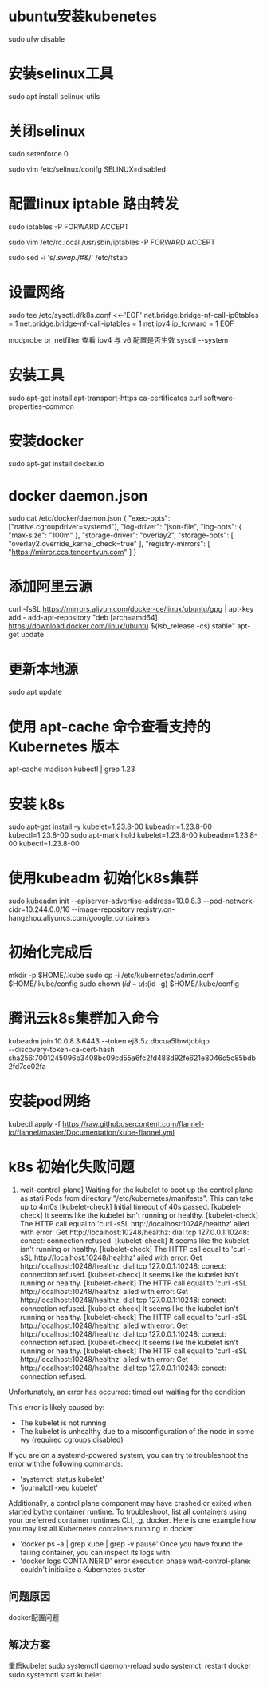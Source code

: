 # ubuntu安装kubenetes
sudo ufw disable

# 安装selinux工具
sudo apt install selinux-utils

# 关闭selinux
sudo setenforce 0

sudo vim /etc/selinux/conifg
SELINUX=disabled
# 配置linux iptable 路由转发
sudo iptables -P FORWARD ACCEPT

sudo vim /etc/rc.local
/usr/sbin/iptables -P FORWARD ACCEPT

sudo sed -i 's/.*swap.*/#&/' /etc/fstab

# 设置网络
sudo tee /etc/sysctl.d/k8s.conf <<-'EOF'
net.bridge.bridge-nf-call-ip6tables = 1
net.bridge.bridge-nf-call-iptables = 1
net.ipv4.ip_forward = 1
EOF

modprobe br_netfilter
查看 ipv4 与 v6 配置是否生效
sysctl --system
# 安装工具
sudo apt-get install apt-transport-https ca-certificates curl software-properties-common

# 安装docker
sudo apt-get install docker.io

# docker daemon.json
sudo cat /etc/docker/daemon.json
{
"exec-opts": ["native.cgroupdriver=systemd"],
"log-driver": "json-file",
"log-opts": {
"max-size": "100m"
},
"storage-driver": "overlay2",
"storage-opts": [
"overlay2.override_kernel_check=true"
],
"registry-mirrors": [
"https://mirror.ccs.tencentyun.com"
]
}


# 添加阿里云源
curl -fsSL https://mirrors.aliyun.com/docker-ce/linux/ubuntu/gpg | apt-key add -
add-apt-repository "deb [arch=amd64] https://download.docker.com/linux/ubuntu $(lsb_release -cs) stable" apt-get update

# 更新本地源
sudo apt update

# 使用 apt-cache 命令查看支持的 Kubernetes 版本
apt-cache madison kubectl | grep 1.23

# 安装 k8s
sudo apt-get install -y kubelet=1.23.8-00 kubeadm=1.23.8-00 kubectl=1.23.8-00
sudo apt-mark hold kubelet=1.23.8-00 kubeadm=1.23.8-00 kubectl=1.23.8-00

# 使用kubeadm 初始化k8s集群
sudo kubeadm init --apiserver-advertise-address=10.0.8.3 --pod-network-cidr=10.244.0.0/16 --image-repository registry.cn-hangzhou.aliyuncs.com/google_containers

# 初始化完成后
mkdir -p $HOME/.kube
sudo cp -i /etc/kubernetes/admin.conf $HOME/.kube/config
sudo chown $(id -u):$(id -g) $HOME/.kube/config

# 腾讯云k8s集群加入命令
kubeadm join 10.0.8.3:6443 --token ej8t5z.dbcua5lbwtjobiqp \
--discovery-token-ca-cert-hash sha256:7001245096b3408bc09cd55a6fc2fd488d92fe621e8046c5c85bdb2fd7cc02fa


# 安装pod网络
kubectl apply -f https://raw.githubusercontent.com/flannel-io/flannel/master/Documentation/kube-flannel.yml


# k8s  初始化失败问题
1. wait-control-plane] Waiting for the kubelet to boot up the control plane as stati Pods from directory "/etc/kubernetes/manifests". This can take up to 4m0s
   [kubelet-check] Initial timeout of 40s passed.
   [kubelet-check] It seems like the kubelet isn't running or healthy.
   [kubelet-check] The HTTP call equal to 'curl -sSL http://localhost:10248/healthz' ailed with error: Get http://localhost:10248/healthz: dial tcp 127.0.0.1:10248: conect: connection refused.
   [kubelet-check] It seems like the kubelet isn't running or healthy.
   [kubelet-check] The HTTP call equal to 'curl -sSL http://localhost:10248/healthz' ailed with error: Get http://localhost:10248/healthz: dial tcp 127.0.0.1:10248: conect: connection refused.
   [kubelet-check] It seems like the kubelet isn't running or healthy.
   [kubelet-check] The HTTP call equal to 'curl -sSL http://localhost:10248/healthz' ailed with error: Get http://localhost:10248/healthz: dial tcp 127.0.0.1:10248: conect: connection refused.
   [kubelet-check] It seems like the kubelet isn't running or healthy.
   [kubelet-check] The HTTP call equal to 'curl -sSL http://localhost:10248/healthz' ailed with error: Get http://localhost:10248/healthz: dial tcp 127.0.0.1:10248: conect: connection refused.
   [kubelet-check] It seems like the kubelet isn't running or healthy.
   [kubelet-check] The HTTP call equal to 'curl -sSL http://localhost:10248/healthz' ailed with error: Get http://localhost:10248/healthz: dial tcp 127.0.0.1:10248: conect: connection refused.

Unfortunately, an error has occurred:
timed out waiting for the condition

This error is likely caused by:
- The kubelet is not running
- The kubelet is unhealthy due to a misconfiguration of the node in some wy (required cgroups disabled)

If you are on a systemd-powered system, you can try to troubleshoot the error withthe following commands:
- 'systemctl status kubelet'
- 'journalctl -xeu kubelet'

Additionally, a control plane component may have crashed or exited when started bythe container runtime.
To troubleshoot, list all containers using your preferred container runtimes CLI, .g. docker.
Here is one example how you may list all Kubernetes containers running in docker:
- 'docker ps -a | grep kube | grep -v pause'
Once you have found the failing container, you can inspect its logs with:
- 'docker logs CONTAINERID'
error execution phase wait-control-plane: couldn't initialize a Kubernetes cluster
## 问题原因
docker配置问题

## 解决方案
重启kubelet
sudo systemctl daemon-reload
sudo systemctl restart docker
sudo systemctl start kubelet
